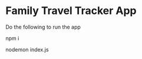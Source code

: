 <h1> Family Travel Tracker App </h1>
<p> Do the following to run the app</p>
<p> npm i </p>
<p> nodemon index.js</p>

